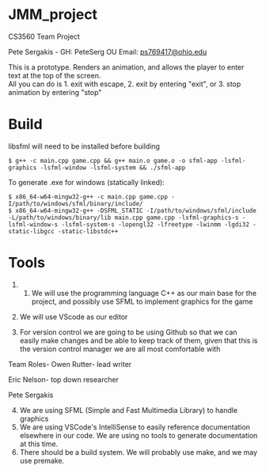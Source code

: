 # JMM_project
CS3560 Team Project

Pete Sergakis - 
GH: PeteSerg 
OU Email: ps769417@ohio.edu </br>

This is a prototype. Renders an animation, and allows the player to enter text at the top of the screen.</br>
All you can do is 1. exit with escape, 2. exit by entering "exit", or 3. stop animation by entering "stop"

# Build
libsfml will need to be installed before building
```
$ g++ -c main.cpp game.cpp && g++ main.o game.o -o sfml-app -lsfml-graphics -lsfml-window -lsfml-system && ./sfml-app
```
To generate .exe for windows (statically linked):
```
$ x86_64-w64-mingw32-g++ -c main.cpp game.cpp -I/path/to/windows/sfml/binary/include/
$ x86_64-w64-mingw32-g++ -DSFML_STATIC -I/path/to/windows/sfml/include -L/path/to/windows/binary/lib main.cpp game.cpp -lsfml-graphics-s -lsfml-window-s -lsfml-system-s -lopengl32 -lfreetype -lwinmm -lgdi32 -static-libgcc -static-libstdc++
```

# Tools
1. 1. We will use the programming language C++ as our main base for the project, and 
possibly use SFML to implement graphics for the game

2. We will use VScode as our editor

3. For version control we are going to be using Github so that we can easily make changes
and be able to keep track of them, given that this is the version control manager we
are all most comfortable with

Team Roles-
Owen Rutter- lead writer

Eric Nelson- top down researcher

Pete Sergakis

4. We are using SFML (Simple and Fast Multimedia Library) to handle graphics
5. We are using VSCode's IntelliSense to easily reference documentation elsewhere in our code. We are using no tools to generate documentation at this time.
6. There should be a build system. We will probably use make, and we may use premake.